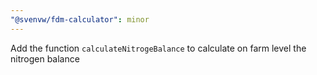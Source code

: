 ```yaml
---
"@svenvw/fdm-calculator": minor
---
```


Add the function `calculateNitrogeBalance` to calculate on farm level the nitrogen balance
